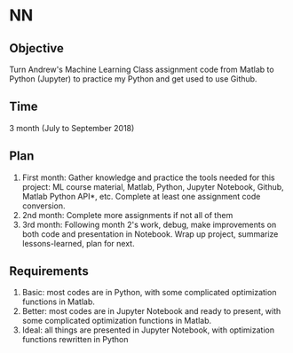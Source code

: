 # NN

## Objective
Turn Andrew's Machine Learning Class assignment code from Matlab to Python (Jupyter) to practice my Python and get used to use Github.

## Time
3 month (July to September 2018)

## Plan
1. First month: Gather knowledge and practice the tools needed for this project: ML course material, Matlab, Python, Jupyter Notebook, Github, Matlab Python API*, etc. Complete at least one assignment code conversion.
2. 2nd month: Complete more assignments if not all of them
3. 3rd month: Following month 2's work, debug, make improvements on both code and presentation in Notebook. Wrap up project, summarize lessons-learned, plan for next.

## Requirements
1. Basic: most codes are in Python, with some complicated optimization functions in Matlab.
2. Better: most codes are in Jupyter Notebook and ready to present, with some complicated optimization functions in Matlab.
3. Ideal: all things are presented in Jupyter Notebook, with optimization functions rewritten in Python


